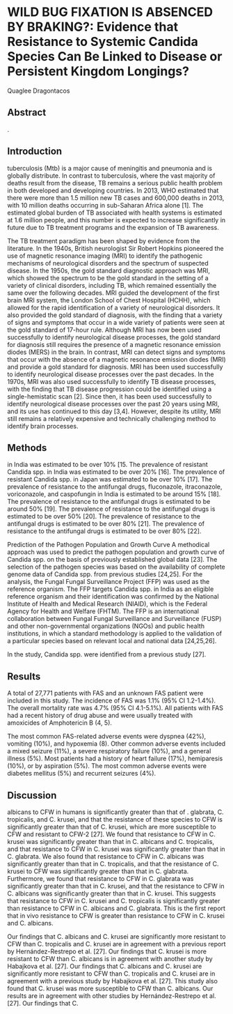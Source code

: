 # WILD BUG FIXATION IS ABSENCED BY BRAKING?: Evidence that Resistance to Systemic Candida Species Can Be Linked to Disease or Persistent Kingdom Longings?
Quaglee Dragontacos


## Abstract
.


## Introduction
tuberculosis (Mtb) is a major cause of meningitis and pneumonia and is globally distribute. In contrast to tuberculosis, where the vast majority of deaths result from the disease, TB remains a serious public health problem in both developed and developing countries. In 2013, WHO estimated that there were more than 1.5 million new TB cases and 600,000 deaths in 2013, with 10 million deaths occurring in sub-Saharan Africa alone [1]. The estimated global burden of TB associated with health systems is estimated at 1.6 million people, and this number is expected to increase significantly in future due to TB treatment programs and the expansion of TB awareness.

The TB treatment paradigm has been shaped by evidence from the literature. In the 1940s, British neurologist Sir Robert Hopkins pioneered the use of magnetic resonance imaging (MRI) to identify the pathogenic mechanisms of neurological disorders and the spectrum of suspected disease. In the 1950s, the gold standard diagnostic approach was MRI, which showed the spectrum to be the gold standard in the setting of a variety of clinical disorders, including TB, which remained essentially the same over the following decades. MRI guided the development of the first brain MRI system, the London School of Chest Hospital (HCHH), which allowed for the rapid identification of a variety of neurological disorders. It also provided the gold standard of diagnosis, with the finding that a variety of signs and symptoms that occur in a wide variety of patients were seen at the gold standard of 17-hour rule. Although MRI has now been used successfully to identify neurological disease processes, the gold standard for diagnosis still requires the presence of a magnetic resonance emission diodes (MERS) in the brain. In contrast, MRI can detect signs and symptoms that occur with the absence of a magnetic resonance emission diodes (MRI) and provide a gold standard for diagnosis. MRI has been used successfully to identify neurological disease processes over the past decades. In the 1970s, MRI was also used successfully to identify TB disease processes, with the finding that TB disease progression could be identified using a single-hemistatic scan [2]. Since then, it has been used successfully to identify neurological disease processes over the past 20 years using MRI, and its use has continued to this day [3,4]. However, despite its utility, MRI still remains a relatively expensive and technically challenging method to identify brain processes.


## Methods
in India was estimated to be over 10% [15. The prevalence of resistant Candida spp. in India was estimated to be over 20% [16]. The prevalence of resistant Candida spp. in Japan was estimated to be over 10% [17]. The prevalence of resistance to the antifungal drugs, fluconazole, itraconazole, voriconazole, and caspofungin in India is estimated to be around 15% [18]. The prevalence of resistance to the antifungal drugs is estimated to be around 50% [19]. The prevalence of resistance to the antifungal drugs is estimated to be over 50% [20]. The prevalence of resistance to the antifungal drugs is estimated to be over 80% [21]. The prevalence of resistance to the antifungal drugs is estimated to be over 80% [22].

Prediction of the Pathogen Population and Growth Curve
A methodical approach was used to predict the pathogen population and growth curve of Candida spp. on the basis of previously established global data [23]. The selection of the pathogen species was based on the availability of complete genome data of Candida spp. from previous studies [24,25]. For the analysis, the Fungal Fungal Surveillance Project (FFP) was used as the reference organism. The FFP targets Candida spp. in India as an eligible reference organism and their identification was confirmed by the National Institute of Health and Medical Research (NIAID), which is the Federal Agency for Health and Welfare (FHTM). The FFP is an international collaboration between Fungal Fungal Surveillance and Surveillance (FUSP) and other non-governmental organizations (NGOs) and public health institutions, in which a standard methodology is applied to the validation of a particular species based on relevant local and national data [24,25,26].

In the study, Candida spp. were identified from a previous study [27].


## Results
A total of 27,771 patients with FAS and an unknown FAS patient were included in this study. The incidence of FAS was 1.1% (95% CI 1.2-1.4%). The overall mortality rate was 4.7% (95% CI 4.1-5.1%). All patients with FAS had a recent history of drug abuse and were usually treated with amoxicides of Amphotericin B (4, 5).

The most common FAS-related adverse events were dyspnea (42%), vomiting (10%), and hypoxemia (8). Other common adverse events included a mixed seizure (11%), a severe respiratory failure (10%), and a general illness (5%). Most patients had a history of heart failure (17%), hemiparesis (10%), or by aspiration (5%). The most common adverse events were diabetes mellitus (5%) and recurrent seizures (4%).


## Discussion
albicans to CFW in humans is significantly greater than that of . glabrata, C. tropicalis, and C. krusei, and that the resistance of these species to CFW is significantly greater than that of C. krusei, which are more susceptible to CFW and resistant to CFW-2 [27]. We found that resistance to CFW in C. krusei was significantly greater than that in C. albicans and C. tropicalis, and that resistance to CFW in C. krusei was significantly greater than that in C. glabrata. We also found that resistance to CFW in C. albicans was significantly greater than that in C. tropicalis, and that the resistance of C. krusei to CFW was significantly greater than that in C. glabrata. Furthermore, we found that resistance to CFW in C. glabrata was significantly greater than that in C. krusei, and that the resistance to CFW in C. albicans was significantly greater than that in C. krusei. This suggests that resistance to CFW in C. krusei and C. tropicalis is significantly greater than resistance to CFW in C. albicans and C. glabrata. This is the first report that in vivo resistance to CFW is greater than resistance to CFW in C. krusei and C. albicans.

Our findings that C. albicans and C. krusei are significantly more resistant to CFW than C. tropicalis and C. krusei are in agreement with a previous report by Hernández-Restrepo et al. [27]. Our findings that C. krusei is more resistant to CFW than C. albicans is in agreement with another study by Habajkova et al. [27]. Our findings that C. albicans and C. krusei are significantly more resistant to CFW than C. tropicalis and C. krusei are in agreement with a previous study by Habajkova et al. [27]. This study also found that C. krusei was more susceptible to CFW than C. albicans. Our results are in agreement with other studies by Hernández-Restrepo et al. [27]. Our findings that C.
